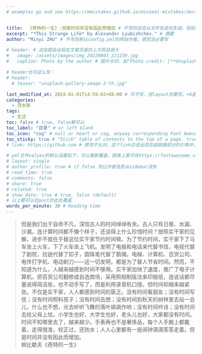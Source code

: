 ```yaml
---
# examples go and see https://mmistakes.github.io/minimal-mistakes/docs/quick-start-guide/


title:  《奇特的一生》:但是时间并没有因此而增加 # 不写的话会从文件名自动生成。但标题不宜太长
excerpt: "*This Strange Life* by Alexander Lyubishchev." # 摘要
author: "Minyi ZHU" # 不写则默认config.yml的网站作者。感觉没必要写

# header: # 这张图会出现在文章页面的上方而且很大
#   image: /assets/images/img_20220803_221239.jpg
#   caption: Photo by the author # 图片水印，如"Photo credit: [**Unsplash**](https://unsplash.com)"

# header也可这么写：
# header:
  # teaser: "unsplash-gallery-image-2-th.jpg"

last_modified_at: 2024-01-01T14:59:02+08:00 # 可不写，但layout则要写。+8是东八区
categories: 
  - 流水账
tags:
  - 生活
toc: false # true, false都可以
toc_label: "目录" # or left blank
toc_icon: "cog" # null or heart or cag, anyway corresponding Font Awesome icon name (without fa prefix)
toc_sticky: true # "Stick" table of contents to the top of a page. true: toc floats. false: toc fixed
# link: https://github.com # 感觉不太对，这个link应该出现在超链接部分的引用中，但是试验后发现会变成文章标题的url，所以注释掉了

# yml文件values的默认设置如下，可以重新覆盖。图表上是可在https://fontawesome.com/start找
# layout: single
# author_profile: true # if false 则让作者信息从sidebar消失
# read_time: true
# comments: false
# share: true
# related: true
# show_date: true # true, false (default) 
# 以上都可以在post的此处覆盖 
words_per_minute: 30 # Reading time 
---
```


<!-- 2023-01-01 14:59:18 flomo摘抄 -->

> 但是我们出于自命不凡，深信古人的时间绰绰有余。古人只有日晷、水漏、沙漏，连计算时间都不像个样子，还谈得上什么珍惜时间？按照实干家的见解，进步不就在于替这位实干家节约时间嘛。为了节约时间，实干家下了马车坐上火车，下了火车坐上飞机。发明了电报和电话来代替书信，电视代替了剧院，拉链代替了扣子，圆珠笔代替了鹅翎。电梯、计算机、百货公司、电传打字机、电动剃刀——这一切发明，都是为了替人节省时间。然而，不知道为什么，人越来越感到时间不够用。实干家加快了速度，推广了电子计算机，把百货公司翻修成自选商场，采用照相制版法来印报纸，连说话都尽量说得简洁些，也不动手写了，而是利用录音机口授。但时间却越来越紧张。不仅是实干家，人人都感到时间的匮乏。没有时间看朋友；没有时间写信；没有时间照料孩子；没有时间去想；没有时间到秋天的树林里去站一会儿，什么也不想，光去听听飞舞的落叶飒飒作响；没有时间吟诗；没有时间去给父母上坟。小学生也好，大学生也好，老头儿也好，大家都没有时间。时间不知哪里去了，越来越少。手表再也不是奢侈品，每个人手腕上都戴着，走得很准，校正过，还防水；人人心里都有一座闹钟滴滴答答走着。但是时间并没有因此而增加。<br>柳比歇夫《奇特的一生》